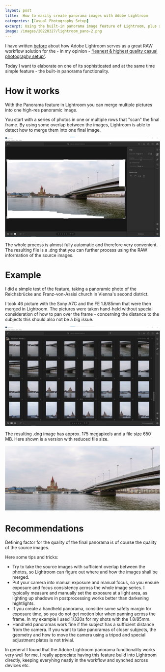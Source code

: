 ```yaml
---
layout: post
title:  How to easily create panorama images with Adobe Lightroom
categories: [Casual Photography Setup]
excerpt: Using the built-in panorama image feature of Lightroom, plus some recommendations on how to achieve the best results
image: /images/20220327/lightroom_pano-2.png
---
```


I have written [before]() about how Adobe Lightroom serves as a great RAW workflow solution for the - in my opinion - [“leanest & highest quality casual photography setup”](../leanest_highest_quality_casual_photography_setup/).

Today I want to elaborate on one of its sophisticated and at the same time simple feature - the built-in panorama functionality. 

# How it works

With the Panorama feature in Lightroom you can merge multiple pictures into one high-res panoramic image.

You start with a series of photos in one or multiple rows that "scan" the final frame. By using some overlap between the images, Lightroom is able to detect how to merge them into one final image.

![Adobe Lightroom Panorama Merge](../images/20220327/lightroom_pano-2.png)

The whole process is almost fully automatic and therefore very convenient. The resulting file is a .dng that you can further process using the RAW information of the source images.


# Example

I did a simple test of the feature, taking a panoramic photo of the Reichsbrücke and Franz-von-Assisi church in Vienna's second district.

I took 46 picture with the Sony A7C and the FE 1.8/85mm that were then merged in Lightroom. The pictures were taken hand-held without special consideration of how to pan over the frame - concerning the distance to the subjects this should also not be a big issue.

![Adobe Lightroom Panorama Merge](../images/20220327/lightroom_pano-1.png)

The resulting .dng image has approx. 175 megapixels and a file size 650 MB. Here shown is a version with reduced file size.

![Adobe Lightroom Panorama Merge](../images/20220327/lightroom_pano.jpg)

# Recommendations

Defining factor for the quality of the final panorama is of course the quality of the source images.

Here some tips and tricks:

- Try to take the source images with sufficient overlap between the photos, so Lightroom can figure out where and how the images shall be merged.
- Put your camera into manual exposure and manual focus, so you ensure exposure and focus consistency across the whole image series. I typically measure and manually set the exposure at a light area, as lighting up shadows in postprocessing works better than darkening hightlights.
- If you create a handheld panorama, consider some safety margin for exposure time, so you do not get motion blur when panning across the frame. In my example I used 1/320s for my shots with the 1.8/85mm.
- Handheld panoramas work fine if the subject has a sufficient distance from the camera. If you want to take panoramas of closer subjects, the geometry and how to move the camera using a tripod and special adjustment plates is not trivial. 

In general I found that the Adobe Lightroom panorama functionality works very well for me. I really appreciate having this feature build into Lightroom directly, keeping everyhing neatly in the workflow and synched across devices etc.